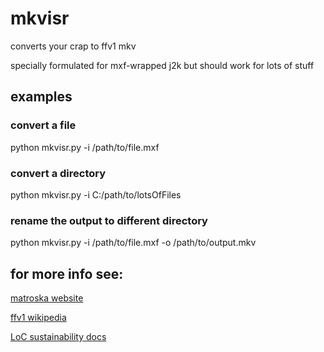 # mkvisr

converts your crap to ffv1 mkv

specially formulated for mxf-wrapped j2k but should work for lots of stuff

## examples

### convert a file

python mkvisr.py -i /path/to/file.mxf

### convert a directory

python mkvisr.py -i C:/path/to/lotsOfFiles

### rename the output to different directory

python mkvisr.py -i /path/to/file.mxf -o /path/to/output.mkv

## for more info see:

[matroska website](https://matroska.org/)

[ffv1 wikipedia](https://en.wikipedia.org/wiki/FFV1)

[LoC sustainability docs](https://www.loc.gov/preservation/digital/formats/fdd/video_fdd.shtml)
